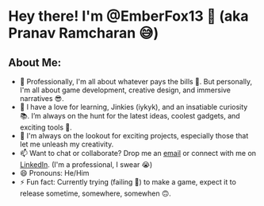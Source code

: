 # Hey there! I'm @EmberFox13 👋 (aka Pranav Ramcharan 😅)

## About Me:
- 👀 Professionally, I'm all about whatever pays the bills 🫣. But personally, I'm all about game development, creative design, and immersive narratives 😎.
- 🌱 I have a love for learning, Jinkies (iykyk), and an insatiable curiosity 📚. I’m always on the hunt for the latest ideas, coolest gadgets, and exciting tools 🔎.
- 💞️ I'm always on the lookout for exciting projects, especially those that let me unleash my creativity.
- 📫 Want to chat or collaborate? Drop me an [email](mailto:pranavramcharan@gmail.com) or connect with me on [LinkedIn](https://www.linkedin.com/in/pranavramcharan). (I'm a professional, I swear 😭)
- 😄 Pronouns: He/Him
- ⚡ Fun fact: Currently trying (failing 🤠) to make a game, expect it to release sometime, somewhere, somewhen 🙃.

<!---
EmberFox13/EmberFox13 is a ✨ special ✨ repository because its `README.md` (this file) appears on your GitHub profile.
You can click the Preview link to take a look at your changes.
--->

